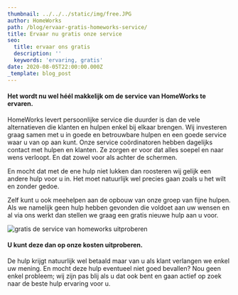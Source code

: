 ```yaml
---
thumbnail: ../../../static/img/free.JPG
author: HomeWorks
path: /blog/ervaar-gratis-homeworks-service/
title: Ervaar nu gratis onze service
seo:
  title: ervaar ons gratis
  description: ''
  keywords: 'ervaring, gratis'
date: 2020-08-05T22:00:00.000Z
_template: blog_post
---
```




#### Het wordt nu wel héél makkelijk om de service van HomeWorks te ervaren.

HomeWorks levert persoonlijke service die duurder is dan de vele alternatieven die klanten en hulpen enkel bij elkaar brengen. Wij investeren graag samen met u in goede en betrouwbare hulpen en een goede service waar u van op aan kunt. Onze service coördinatoren hebben dagelijks contact met hulpen en klanten. Ze zorgen er voor dat alles soepel en naar wens verloopt. En dat zowel voor als achter de schermen.

En mocht dat met de ene hulp niet lukken dan roosteren wij gelijk een andere hulp voor u in. Het moet natuurlijk wel precies gaan zoals u het wilt en zonder gedoe.

Zelf kunt u ook meehelpen aan de opbouw van onze groep van fijne hulpen. Als we namelijk geen hulp hebben gevonden die voldoet aan uw wensen en al via ons werkt dan stellen we graag een gratis nieuwe hulp aan u voor.

![gratis de service van homeworks uitproberen](/free.JPG "Pobeer gratis de service van homeworks")

#### U kunt deze dan op onze kosten uitproberen.

De hulp krijgt natuurlijk wel betaald maar van u als klant verlangen we enkel uw mening. En mocht deze hulp eventueel niet goed bevallen? Nou geen enkel probleem; wij zijn pas blij als u dat ook bent en gaan actief op zoek naar de beste hulp ervaring voor u.
